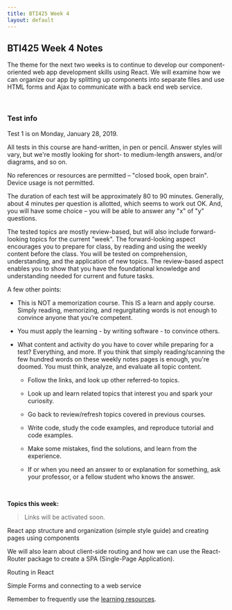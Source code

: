 ```yaml
---
title: BTI425 Week 4
layout: default
---
```


## BTI425 Week 4 Notes

The theme for the next two weeks is to continue to develop our component-oriented web app development skills using React.  We will examine how we can organize our app by splitting up components into separate files and use HTML forms and Ajax to communicate with a back end web service.

<br>

### Test info

Test 1 is on Monday, January 28, 2019. 

All tests in this course are hand-written, in pen or pencil. Answer styles will vary, but we're mostly looking for short- to medium-length answers, and/or diagrams, and so on.

No references or resources are permitted – "closed book, open brain". Device usage is not permitted. 

The duration of each test will be approximately 80 to 90 minutes. Generally, about 4 minutes per question is allotted, which seems to work out OK. And, you will have some choice – you will be able to answer any "x" of "y" questions.

The tested topics are mostly review-based, but will also include forward-looking topics for the current "week".  The forward-looking aspect encourages you to prepare for class, by reading and using the weekly content before the class. You will be tested on comprehension, understanding, and the application of new topics. The review-based aspect enables you to show that you have the foundational knowledge and understanding needed for current and future tasks.

A few other points:

* This is NOT a memorization course. This IS a learn and apply course. Simply reading, memorizing, and regurgitating words is not enough to convince anyone that you’re competent. 

* You must apply the learning - by writing software - to convince others. 

* What content and activity do you have to cover while preparing for a test? Everything, and more. If you think that simply reading/scanning the few hundred words on these weekly notes pages is enough, you're doomed. You must think, analyze, and evaluate all topic content. 

  * Follow the links, and look up other referred-to topics. 

  * Look up and learn related topics that interest you and spark your curiosity. 

  * Go back to review/refresh topics covered in previous courses. 

  * Write code, study the code examples, and reproduce tutorial and code examples. 

  * Make some mistakes, find the solutions, and learn from the experience. 

  * If or when you need an answer to or explanation for something, ask your professor, or a fellow student who knows the answer. 

<br>

**Topics this week:**

> Links will be activated soon. 

React app structure and organization (simple style guide) and creating pages using components

We will also learn about client-side routing and how we can use the React-Router package to create a SPA (Single-Page Application).

Routing in React

Simple Forms and connecting to a web service

Remember to frequently use the [learning resources](/resources).

<br>
